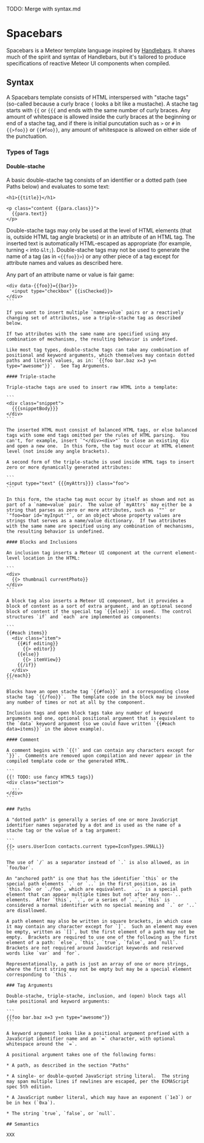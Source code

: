 TODO: Merge with syntax.md

# Spacebars

Spacebars is a Meteor template language inspired by [Handlebars](http://handlebarsjs.com/).  It shares much of the spirit and syntax of Handlebars, but it's tailored to produce specifications of reactive Meteor UI components when compiled.

## Syntax

A Spacebars template consists of HTML interspersed with "stache tags" (so-called because a curly brace `{` looks a bit like a mustache).  A stache tag starts with `{{` or `{{{` and ends with the same number of curly braces.  Any amount of whitespace is allowed inside the curly braces at the beginning or end of a stache tag, and if there is initial puncutation such as `>` or `#` in `{{>foo}}` or `{{#foo}}`, any amount of whitespace is allowed on either side of the punctuation.

### Types of Tags

#### Double-stache

A basic double-stache tag consists of an identifier or a dotted path (see Paths below) and evaluates to some text:

```
<h1>{{title}}</h1>

<p class="content {{para.class}}">
  {{para.text}}
</p>
```

Double-stache tags may only be used at the level of HTML elements (that is, outside HTML tag angle brackets) or in an attribute of an HTML tag.  The inserted text is automatically HTML-escaped as appropriate (for example, turning `<` into `&lt;`).  Double-stache tags may not be used to generate the name of a tag (as in `<{{foo}}>`) or any other piece of a tag except for attribute names and values as described here.

Any part of an attribute name or value is fair game:

````
<div data-{{foo}}={{bar}}>
  <input type="checkbox" {{isChecked}}>
</div>
```

If you want to insert multiple `name=value` pairs or a reactively changing set of attributes, use a triple-stache tag as described below.

If two attributes with the same name are specified using any combination of mechanisms, the resulting behavior is undefined.

Like most tag types, double-stache tags can take any combination of positional and keyword arguments, which themselves may contain dotted paths and literal values, as in: `{{foo bar.baz x=3 y=n type="awesome"}}`.  See Tag Arguments.

#### Triple-stache

Triple-stache tags are used to insert raw HTML into a template:

```
<div class="snippet">
  {{{snippetBody}}}
</div>
```

The inserted HTML must consist of balanced HTML tags, or else balanced tags with some end tags omitted per the rules of HTML parsing.  You can't, for example, insert `"</div><div>"` to close an existing div and open a new one.  In this form, the tag must occur at HTML element level (not inside any angle brackets).

A second form of the triple-stache is used inside HTML tags to insert zero or more dynamically generated attributes:

```
<input type="text" {{{myAttrs}}} class="foo">
```

In this form, the stache tag must occur by itself as shown and not as part of a `name=value` pair.  The value of `myAttrs` may either be a string that parses as zero or more attributes, such as `""` or `"foo=bar id='myInput'"`, or an object whose property values are strings that serves as a name/value dictionary.  If two attributes with the same name are specified using any combination of mechanisms, the resulting behavior is undefined.

#### Blocks and Inclusions

An inclusion tag inserts a Meteor UI component at the current element-level location in the HTML:

```
<div>
  {{> thumbnail currentPhoto}}
</div>
```

A block tag also inserts a Meteor UI component, but it provides a block of content as a sort of extra argument, and an optional second block of content if the special tag `{{else}}` is used.  The control structures `if` and `each` are implemented as components:

```
{{#each items}}
  <div class="item">
    {{#if editing}}
      {{> editor}}
    {{else}}
      {{> itemView}}
    {{/if}}
  </div>
{{/each}}
```

Blocks have an open stache tag `{{#foo}}` and a corresponding close stache tag `{{/foo}}`.  The template code in the block may be invoked any number of times or not at all by the component.

Inclusion tags and open block tags take any number of keyword arguments and one, optional positional argument that is equivalent to the `data` keyword argument (so we could have written `{{#each data=items}}` in the above example).
    
#### Comment

A comment begins with `{{!` and can contain any characters except for `}}`.  Comments are removed upon compilation and never appear in the compiled template code or the generated HTML.

```
{{! TODO: use fancy HTML5 tags}}
<div class="section">
  ...
</div>
```

### Paths

A "dotted path" is generally a series of one or more JavaScript identifier names separated by a dot and is used as the name of a stache tag or the value of a tag argument:

```
{{> users.UserIcon contacts.current type=IconTypes.SMALL}}
```

The use of `/` as a separator instead of `.` is also allowed, as in `foo/bar`.

An "anchored path" is one that has the identifier `this` or the special path elements `.` or `..` in the first position, as in `this.foo` or `./foo`, which are equivalent.  `..` is a special path element that can appear multiple times but not after any non-`..` elements.  After `this`, `.`, or a series of `..`, `this` is considered a normal identifier with no special meaning and `.` or '..` are disallowed.

A path element may also be written in square brackets, in which case it may contain any character except for `]`.  Such an element may even be empty, written as `[]`, but the first element of a path may not be empty.  Brackets are required to use one of the following as the first element of a path: `else`, `this`, `true`, `false`, and `null`.  Brackets are not required around JavaScript keywords and reserved words like `var` and `for`.

Representationally, a path is just an array of one or more strings, where the first string may not be empty but may be a special element corresponding to `this`.

### Tag Arguments

Double-stache, triple-stache, inclusion, and (open) block tags all take positional and keyword arguments:

```
{{foo bar.baz x=3 y=n type="awesome"}}
```

A keyword argument looks like a positional argument prefixed with a JavaScript identifier name and an `=` character, with optional whitespace around the `=`.

A positional argument takes one of the following forms:

* A path, as described in the section "Paths"

* A single- or double-quoted JavaScript string literal.  The string may span multiple lines if newlines are escaped, per the ECMAScript spec 5th edition.

* A JavaScript number literal, which may have an exponent (`1e3`) or be in hex (`0xa`).

* The string `true`, `false`, or `null`.

## Semantics

XXX
